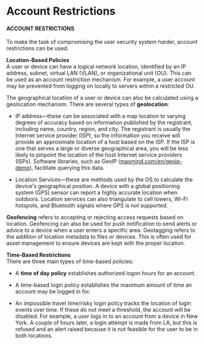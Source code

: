 # Account Restrictions

#### ACCOUNT RESTRICTIONS

To make the task of compromising the user security system harder, account restrictions can be used.

**Location-Based Policies**  
A user or device can have a logical network location, identified by an IP address, subnet, virtual LAN (VLAN), or organizational unit (OU). This can be used as an account restriction mechanism. For example, a user account may be prevented from logging on locally to servers within a restricted OU.

The geographical location of a user or device can also be calculated using a geolocation mechanism. There are several types of **geolocation**:

-   IP address—these can be associated with a map location to varying degrees of accuracy based on information published by the registrant, including name, country, region, and city. The registrant is usually the Internet service provider (ISP), so the information you receive will provide an approximate location of a host based on the ISP. If the ISP is one that serves a large or diverse geographical area, you will be less likely to pinpoint the location of the host Internet service providers (ISPs). Software libraries, such as GeoIP ([maxmind.com/en/geoip-demo](https://course.adinusa.id/sections/account-restrictions)), facilitate querying this data.
    
-   Location Services—these are methods used by the OS to calculate the device's geographical position. A device with a global positioning system (GPS) sensor can report a highly accurate location when outdoors. Location services can also triangulate to cell towers, Wi-Fi hotspots, and Bluetooth signals where GPS is not supported.
    

**Geofencing** refers to accepting or rejecting access requests based on location. Geofencing can also be used for push notification to send alerts or advice to a device when a user enters a specific area. Geotagging refers to the addition of location metadata to files or devices. This is often used for asset management to ensure devices are kept with the proper location.

**Time-Based Restrictions**  
There are three main types of time-based policies:

-   A **time of day policy** establishes authorized logon hours for an account.
    
-   A time-based login policy establishes the maximum amount of time an account may be logged in for.
    
-   An impossible travel time/risky login policy tracks the location of login events over time. If these do not meet a threshold, the account will be disabled. For example, a user logs in to an account from a device in New York. A couple of hours later, a login attempt is made from LA, but this is refused and an alert raised because it is not feasible for the user to be in both locations.